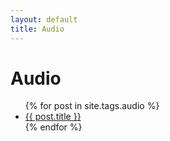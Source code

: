 ```yaml
---
layout: default
title: Audio
---
```


<main>
    <h1>Audio</h1>
    <ul>
      {% for post in site.tags.audio %}
        <li><a href="{{ post.url }}">{{ post.title }}</a></li>
      {% endfor %}
    </ul>
</main>